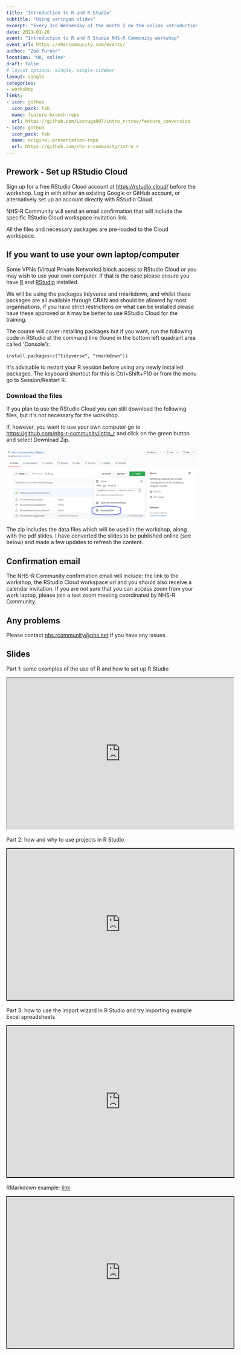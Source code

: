 ```yaml
---
title: "Introduction to R and R Studio"
subtitle: "Using xaringan slides"
excerpt: "Every 3rd Wednesday of the month I do the online introduction workshop for NHS-R Community"
date: 2021-01-20
event: "Introduction to R and R Studio NHS-R Community workshop"
event_url: https://nhsrcommunity.com/events/
author: "Zoë Turner"
location: "UK, online"
draft: false
# layout options: single, single-sidebar
layout: single
categories:
- workshop
links:
- icon: github
  icon_pack: fab
  name: feature-branch-repo
  url: https://github.com/Lextuga007/intro_r/tree/feature_conversion
- icon: github
  icon_pack: fab
  name: original-presentation-repo
  url: https://github.com/nhs-r-community/intro_r
---
```


## Prework - Set up RStudio Cloud

Sign up for a free RStudio Cloud account at https://rstudio.cloud/ before the workshop. Log in with either an existing Google or GitHub account, or alternatively set up an account directly with RStudio Cloud.

NHS-R Community will send an email confirmation that will include the specific RStudio Cloud workspace invitation link. 

All the files and necessary packages are pre-loaded to the Cloud workspace.

## If you want to use your own laptop/computer

Some VPNs (Virtual Private Networks) block access to RStudio Cloud or you may wish to use your own computer. If that is the case please ensure you have [R](https://www.r-project.org/) and [RStudio](https://rstudio.com/products/rstudio/download/) installed. 

We will be using the packages tidyverse and rmarkdown, and whilst these packages are all available through CRAN and should be allowed by most organisations, if you have strict restrictions on what can be installed please have these approved or it may be better to use RStudio Cloud for the training.

The course will cover installing packages but if you want, run the following code in RStudio at the command line (found in the bottom left quadrant area called 'Console'):

    install.packages(c("tidyverse", "rmarkdown"))
    
It's advisable to restart your R session before using any newly installed packages. The keyboard shortcut for this is Ctrl+Shift+F10 or from the menu go to Session/Restart R.

### Download the files

If you plan to use the RStudio Cloud you can still download the following files, but it's not necessary for the workshop. 

If, however, you want to use your own computer go to https://github.com/nhs-r-community/intro_r and click on the green button and select Download Zip.

  ![](github-download-files.PNG)
  
The zip includes the data files which will be used in the workshop, along with the pdf slides. I have converted the slides to be published online (see below) and made a few updates to refresh the content. 

## Confirmation email

The NHS-R Community confirmation email will include: the link to the workshop, the RStudio Cloud workspace url and you should also receive a calendar invitation. If you are not sure that you can access zoom from your work laptop, please join a test zoom meeting coordinated by NHS-R Community.

## Any problems

Please contact nhs.rcommunity@nhs.net if you have any issues.


## Slides

Part 1: some examples of the use of R and how to set up R Studio

<iframe src="https://lextuga007.github.io/intro_r/01-workshop_intro.html#1" width="600" height="400" loading="lazy" allowfullscreen></iframe> <script>fitvids('.shareagain', {players: 'iframe'});</script>

Part 2: how and why to use projects in R Studio

<iframe src="https://lextuga007.github.io/intro_r/02-workshop_projects.html#1" width="600" height="400" style="border:2px solid currentColor;" loading="lazy" allowfullscreen></iframe> <script>fitvids('.shareagain', {players: 'iframe'});</script>

Part 3: how to use the import wizard in R Studio and try importing example Excel spreadsheets 

<iframe src="https://lextuga007.github.io/intro_r/03-workshop_import_data.html#1" width="600" height="400" style="border:2px solid currentColor;" loading="lazy" allowfullscreen></iframe> <script>fitvids('.shareagain', {players: 'iframe'});</script>

RMarkdown example: [link](https://lextuga007.github.io/intro_r/intro-rmarkdown.html)

<iframe src="https://lextuga007.github.io/intro_r/intro-rmarkdown.html" width="600" height="400" style="border:2px solid currentColor;" loading="lazy" allowfullscreen></iframe>
